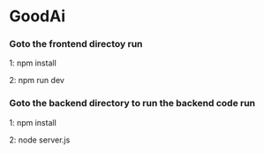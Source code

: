 # GoodAi

### Goto the frontend directoy run
1: npm install

2: npm run dev


### Goto the backend directory to run the backend code run
1: npm install

2: node server.js
